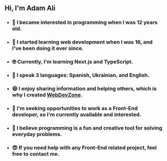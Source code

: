 ## Hi, I'm Adam Ali

- ### 🤔 I became interested in programming when I was 12 years old.
- ### 🧐 I started learning web development when I was 16, and I've been doing it ever since.
- ### 🤓 Currently, I'm learning **Next.js** and **TypeScript**.
- ### 🤯 I speak 3 languages: Spanish, Ukrainian, and English.
- ### 😄 I enjoy sharing information and helping others, which is why I created **[WebDevZone](https://webdevzone.adamaliweb.com/)**.
- ### 🤑 I'm seeking opportunities to work as a **Front-End** developer, so I'm currently available and interested.
- ### 🥳 I believe programming is a fun and creative tool for solving everyday problems.
- ### 😎 If you need help with any **Front-End** related project, feel free to contact me.
